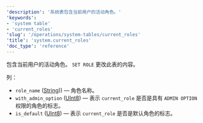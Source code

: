 ```yaml
---
'description': '系统表包含当前用户的活动角色。'
'keywords':
- 'system table'
- 'current_roles'
'slug': '/operations/system-tables/current_roles'
'title': 'system.current_roles'
'doc_type': 'reference'
---
```


包含当前用户的活动角色。 `SET ROLE` 更改此表的内容。

列：

- `role_name` ([String](../../sql-reference/data-types/string.md))) — 角色名称。
- `with_admin_option` ([UInt8](/sql-reference/data-types/int-uint#integer-ranges)) — 表示 `current_role` 是否是具有 `ADMIN OPTION` 权限的角色的标志。
- `is_default` ([UInt8](/sql-reference/data-types/int-uint#integer-ranges)) — 表示 `current_role` 是否是默认角色的标志。
